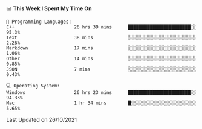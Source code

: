 
<!--START_SECTION:waka-->
📊 **This Week I Spent My Time On** 

```text
💬 Programming Languages: 
C++                      26 hrs 39 mins      ███████████████████████░░   95.3% 
Text                     38 mins             ░░░░░░░░░░░░░░░░░░░░░░░░░   2.28% 
Markdown                 17 mins             ░░░░░░░░░░░░░░░░░░░░░░░░░   1.06% 
Other                    14 mins             ░░░░░░░░░░░░░░░░░░░░░░░░░   0.85% 
JSON                     7 mins              ░░░░░░░░░░░░░░░░░░░░░░░░░   0.43%

💻 Operating System: 
Windows                  26 hrs 23 mins      ███████████████████████░░   94.35% 
Mac                      1 hr 34 mins        █░░░░░░░░░░░░░░░░░░░░░░░░   5.65%

```


 Last Updated on 26/10/2021
<!--END_SECTION:waka-->
